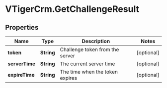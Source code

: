 # VTigerCrm.GetChallengeResult

## Properties
Name | Type | Description | Notes
------------ | ------------- | ------------- | -------------
**token** | **String** | Challenge token from the server | [optional] 
**serverTime** | **String** | The current server time | [optional] 
**expireTime** | **String** | The time when the token expires | [optional] 


